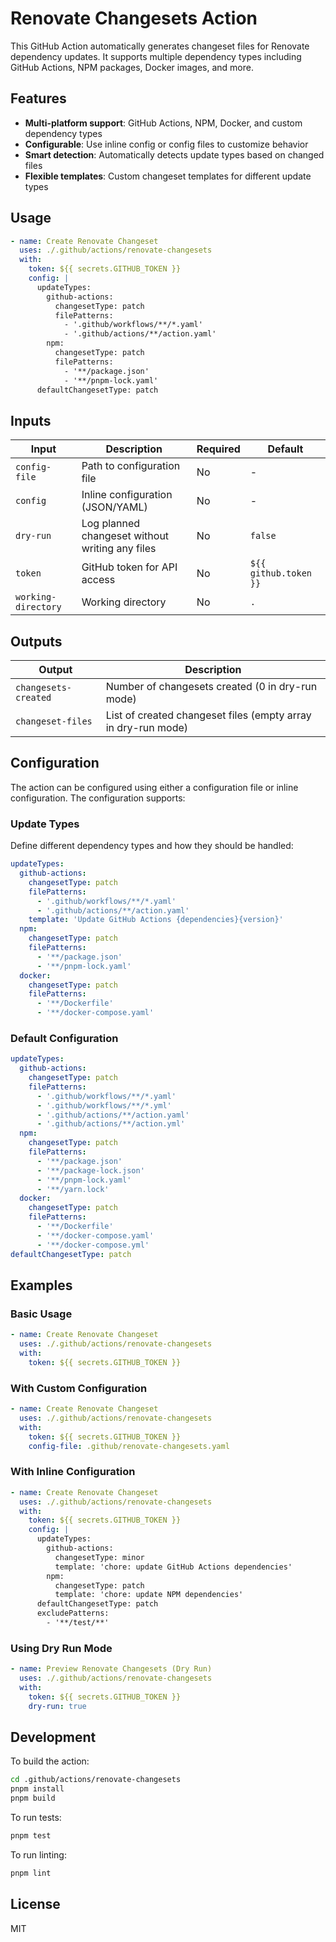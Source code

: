 # Renovate Changesets Action

This GitHub Action automatically generates changeset files for Renovate dependency updates. It supports multiple dependency types including GitHub Actions, NPM packages, Docker images, and more.

## Features

- **Multi-platform support**: GitHub Actions, NPM, Docker, and custom dependency types
- **Configurable**: Use inline config or config files to customize behavior
- **Smart detection**: Automatically detects update types based on changed files
- **Flexible templates**: Custom changeset templates for different update types

## Usage

```yaml
- name: Create Renovate Changeset
  uses: ./.github/actions/renovate-changesets
  with:
    token: ${{ secrets.GITHUB_TOKEN }}
    config: |
      updateTypes:
        github-actions:
          changesetType: patch
          filePatterns:
            - '.github/workflows/**/*.yaml'
            - '.github/actions/**/action.yaml'
        npm:
          changesetType: patch
          filePatterns:
            - '**/package.json'
            - '**/pnpm-lock.yaml'
      defaultChangesetType: patch
```

## Inputs

| Input | Description | Required | Default |
| --- | --- | --- | --- |
| `config-file` | Path to configuration file | No | - |
| `config` | Inline configuration (JSON/YAML) | No | - |
| `dry-run` | Log planned changeset without writing any files | No | `false` |
| `token` | GitHub token for API access | No | `${{ github.token }}` |
| `working-directory` | Working directory | No | `.` |

## Outputs

| Output               | Description                                                   |
| -------------------- | ------------------------------------------------------------- |
| `changesets-created` | Number of changesets created (0 in dry-run mode)              |
| `changeset-files`    | List of created changeset files (empty array in dry-run mode) |

## Configuration

The action can be configured using either a configuration file or inline configuration. The configuration supports:

### Update Types

Define different dependency types and how they should be handled:

```yaml
updateTypes:
  github-actions:
    changesetType: patch
    filePatterns:
      - '.github/workflows/**/*.yaml'
      - '.github/actions/**/action.yaml'
    template: 'Update GitHub Actions {dependencies}{version}'
  npm:
    changesetType: patch
    filePatterns:
      - '**/package.json'
      - '**/pnpm-lock.yaml'
  docker:
    changesetType: patch
    filePatterns:
      - '**/Dockerfile'
      - '**/docker-compose.yaml'
```

### Default Configuration

```yaml
updateTypes:
  github-actions:
    changesetType: patch
    filePatterns:
      - '.github/workflows/**/*.yaml'
      - '.github/workflows/**/*.yml'
      - '.github/actions/**/action.yaml'
      - '.github/actions/**/action.yml'
  npm:
    changesetType: patch
    filePatterns:
      - '**/package.json'
      - '**/package-lock.json'
      - '**/pnpm-lock.yaml'
      - '**/yarn.lock'
  docker:
    changesetType: patch
    filePatterns:
      - '**/Dockerfile'
      - '**/docker-compose.yaml'
      - '**/docker-compose.yml'
defaultChangesetType: patch
```

## Examples

### Basic Usage

```yaml
- name: Create Renovate Changeset
  uses: ./.github/actions/renovate-changesets
  with:
    token: ${{ secrets.GITHUB_TOKEN }}
```

### With Custom Configuration

```yaml
- name: Create Renovate Changeset
  uses: ./.github/actions/renovate-changesets
  with:
    token: ${{ secrets.GITHUB_TOKEN }}
    config-file: .github/renovate-changesets.yaml
```

### With Inline Configuration

```yaml
- name: Create Renovate Changeset
  uses: ./.github/actions/renovate-changesets
  with:
    token: ${{ secrets.GITHUB_TOKEN }}
    config: |
      updateTypes:
        github-actions:
          changesetType: minor
          template: 'chore: update GitHub Actions dependencies'
        npm:
          changesetType: patch
          template: 'chore: update NPM dependencies'
      defaultChangesetType: patch
      excludePatterns:
        - '**/test/**'
```

### Using Dry Run Mode

```yaml
- name: Preview Renovate Changesets (Dry Run)
  uses: ./.github/actions/renovate-changesets
  with:
    token: ${{ secrets.GITHUB_TOKEN }}
    dry-run: true
```

## Development

To build the action:

```bash
cd .github/actions/renovate-changesets
pnpm install
pnpm build
```

To run tests:

```bash
pnpm test
```

To run linting:

```bash
pnpm lint
```

## License

MIT
